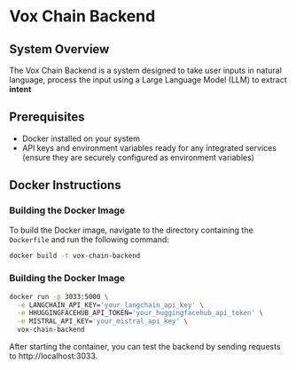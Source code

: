 # Vox Chain Backend

## System Overview

The Vox Chain Backend is a system designed to take user inputs in natural language, process the input using a Large Language Model (LLM) to extract **intent**

## Prerequisites

- Docker installed on your system
- API keys and environment variables ready for any integrated services (ensure they are securely configured as environment variables)

## Docker Instructions

### Building the Docker Image

To build the Docker image, navigate to the directory containing the `Dockerfile` and run the following command:

```bash
docker build -t vox-chain-backend
```

### Building the Docker Image

```bash
docker run -p 3033:5000 \
  -e LANGCHAIN_API_KEY='your_langchain_api_key' \
  -e HHUGGINGFACEHUB_API_TOKEN='your_huggingfacehub_api_token' \
  -e MISTRAL_API_KEY='your_mistral_api_key' \
  vox-chain-backend
```

After starting the container, you can test the backend by sending requests to http://localhost:3033.

